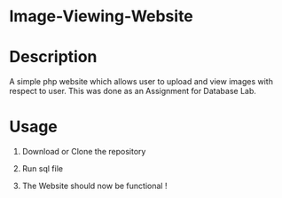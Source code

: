 # Image-Viewing-Website

Description
===========

A simple php website which allows user to upload and view images with respect to user.
This was done as an Assignment for Database Lab. 


Usage 
=====

1) Download or Clone the repository

2) Run sql file

3) The Website should now be functional !

